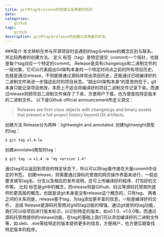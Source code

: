 ```yaml
---
title: git中tag与release的创建以及两者的区别
date: 
categories: 
    github
tags: 
    github
description: git中tag与release的创建以及两者的区别
---
```

###简介
本文辨析在参与开源项目时会遇到的tag与release的概念区别与联系，并比较两者的创建方法。
定义
标签（tag）是特定提交（commit)一个指针，也就是每个tag对应一个特定的commit。
Release是具有changelogs和二进制文件的一级对象，它可以代表超出Git架构本身的一个特定时间点之前的所有项目历史。也就是通过release，不但能够通过源码体现出项目历史，还能通过已经编译好的二进制文件来进一步描述此时的项目状态。“超出Git架构本身“的意思则在于，git本身只能记录项目修改，本质上不适合将编译好的项目二进制文件记录下来。而通过release则把项目二进制文件保存了下来，方便用户下载，也方便查找特定版本的二进制文件。
以下是Github official announcement所定义原文：

>Releases are first-class objects with changelogs and binary assets that present a full project history beyond Git artifacts.

创建方法
Release分为两种：lightweight and annotated.
创建lightweight类型的tag：
```
$ git tag v1.4-lw
```

创建annotated类型的tag：
```
$ git tag -a v1.4 -m "my version 1.4"
```


通过tag可以返回到项目的特定状态下，所以可以将tag看作是在大量commit中设定的书签。
创建release，则需要通过源码托管商的网页操作界面来进行，一般会要求填写tag名、分支以及相应的发布说明，还可上传编译好的程序、打包好的文件等。
比较
标签是git中的概念，而release则是Github、码云等源码托管商所提供的更高层的概念。也就是说git本身是没有release这个概念的，只有tag。
两者之间的关系则是，release基于tag，为tag添加更丰富的信息，一般是编译好的文件。
总结
Release是源码托管商对git的tag功能的增强。通过git提供的tag功能，我们可以给项目进行版本标识，以识别特定的版本，如v0.1.0、v1.0.0等。而通过源码托管商提供的release功能，在tag的基础上我们可以添加编译好的二进制文件等，如.deb、.exe等给特定的版本提供更多的信息，方便用户，也方便后期查找特定版本的程序。